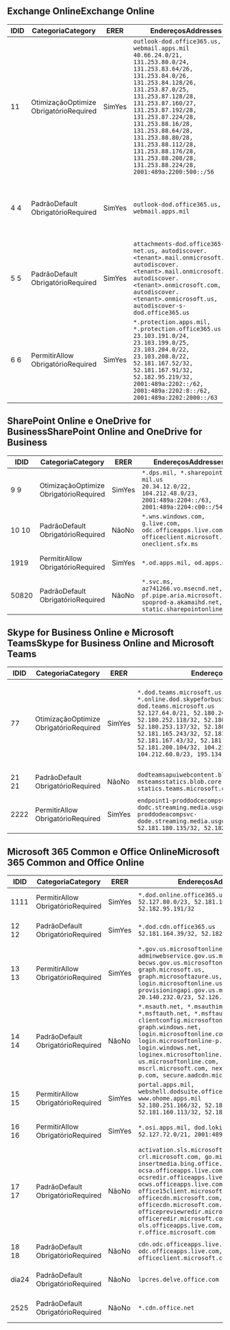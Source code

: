 <!--THIS FILE IS AUTOMATICALLY GENERATED. MANUAL CHANGES WILL BE OVERWRITTEN.-->
<!--Please contact the Office 365 Endpoints team with any questions.-->
<!--USGovDoD endpoints version 2020052800-->
<!--File generated 2020-06-13 17:00:10.1695-->

## <a name="exchange-online"></a><span data-ttu-id="57300-101">Exchange Online</span><span class="sxs-lookup"><span data-stu-id="57300-101">Exchange Online</span></span>

<span data-ttu-id="57300-102">ID</span><span class="sxs-lookup"><span data-stu-id="57300-102">ID</span></span> | <span data-ttu-id="57300-103">Categoria</span><span class="sxs-lookup"><span data-stu-id="57300-103">Category</span></span> | <span data-ttu-id="57300-104">ER</span><span class="sxs-lookup"><span data-stu-id="57300-104">ER</span></span> | <span data-ttu-id="57300-105">Endereços</span><span class="sxs-lookup"><span data-stu-id="57300-105">Addresses</span></span> | <span data-ttu-id="57300-106">Portas</span><span class="sxs-lookup"><span data-stu-id="57300-106">Ports</span></span>
-- | -------------------- | --- | ---------------------------------------------------------------------------------------------------------------------------------------------------------------------------------------------------------------------------------------------------------------------------------------------------------------------------------------------------------------------------------------------- | -------------------------------
<span data-ttu-id="57300-107">1</span><span class="sxs-lookup"><span data-stu-id="57300-107">1</span></span> | <span data-ttu-id="57300-108">Otimização</span><span class="sxs-lookup"><span data-stu-id="57300-108">Optimize</span></span><BR><span data-ttu-id="57300-109">Obrigatório</span><span class="sxs-lookup"><span data-stu-id="57300-109">Required</span></span> | <span data-ttu-id="57300-110">Sim</span><span class="sxs-lookup"><span data-stu-id="57300-110">Yes</span></span> | `outlook-dod.office365.us, webmail.apps.mil`<BR>`40.66.24.0/21, 131.253.80.0/24, 131.253.83.64/26, 131.253.84.0/26, 131.253.84.128/26, 131.253.87.0/25, 131.253.87.128/28, 131.253.87.160/27, 131.253.87.192/28, 131.253.87.224/28, 131.253.88.16/28, 131.253.88.64/28, 131.253.88.80/28, 131.253.88.112/28, 131.253.88.176/28, 131.253.88.208/28, 131.253.88.224/28, 2001:489a:2200:500::/56` | <span data-ttu-id="57300-111">**TCP:** 443, 80</span><span class="sxs-lookup"><span data-stu-id="57300-111">**TCP:** 443, 80</span></span>
<span data-ttu-id="57300-112">4 </span><span class="sxs-lookup"><span data-stu-id="57300-112">4</span></span> | <span data-ttu-id="57300-113">Padrão</span><span class="sxs-lookup"><span data-stu-id="57300-113">Default</span></span><BR><span data-ttu-id="57300-114">Obrigatório</span><span class="sxs-lookup"><span data-stu-id="57300-114">Required</span></span> | <span data-ttu-id="57300-115">Sim</span><span class="sxs-lookup"><span data-stu-id="57300-115">Yes</span></span> | `outlook-dod.office365.us, webmail.apps.mil` | <span data-ttu-id="57300-116">**TCP:** 143, 25, 587, 993, 995</span><span class="sxs-lookup"><span data-stu-id="57300-116">**TCP:** 143, 25, 587, 993, 995</span></span>
<span data-ttu-id="57300-117">5 </span><span class="sxs-lookup"><span data-stu-id="57300-117">5</span></span> | <span data-ttu-id="57300-118">Padrão</span><span class="sxs-lookup"><span data-stu-id="57300-118">Default</span></span><BR><span data-ttu-id="57300-119">Obrigatório</span><span class="sxs-lookup"><span data-stu-id="57300-119">Required</span></span> | <span data-ttu-id="57300-120">Sim</span><span class="sxs-lookup"><span data-stu-id="57300-120">Yes</span></span> | `attachments-dod.office365-net.us, autodiscover.<tenant>.mail.onmicrosoft.com, autodiscover.<tenant>.mail.onmicrosoft.us, autodiscover.<tenant>.onmicrosoft.com, autodiscover.<tenant>.onmicrosoft.us, autodiscover-s-dod.office365.us` | <span data-ttu-id="57300-121">**TCP:** 443, 80</span><span class="sxs-lookup"><span data-stu-id="57300-121">**TCP:** 443, 80</span></span>
<span data-ttu-id="57300-122">6 </span><span class="sxs-lookup"><span data-stu-id="57300-122">6</span></span> | <span data-ttu-id="57300-123">Permitir</span><span class="sxs-lookup"><span data-stu-id="57300-123">Allow</span></span><BR><span data-ttu-id="57300-124">Obrigatório</span><span class="sxs-lookup"><span data-stu-id="57300-124">Required</span></span> | <span data-ttu-id="57300-125">Sim</span><span class="sxs-lookup"><span data-stu-id="57300-125">Yes</span></span> | `*.protection.apps.mil, *.protection.office365.us`<BR>`23.103.191.0/24, 23.103.199.0/25, 23.103.204.0/22, 23.103.208.0/22, 52.181.167.52/32, 52.181.167.91/32, 52.182.95.219/32, 2001:489a:2202::/62, 2001:489a:2202:8::/62, 2001:489a:2202:2000::/63` | <span data-ttu-id="57300-126">**TCP:** 25, 443</span><span class="sxs-lookup"><span data-stu-id="57300-126">**TCP:** 25, 443</span></span>

## <a name="sharepoint-online-and-onedrive-for-business"></a><span data-ttu-id="57300-127">SharePoint Online e OneDrive for Business</span><span class="sxs-lookup"><span data-stu-id="57300-127">SharePoint Online and OneDrive for Business</span></span>

<span data-ttu-id="57300-128">ID</span><span class="sxs-lookup"><span data-stu-id="57300-128">ID</span></span> | <span data-ttu-id="57300-129">Categoria</span><span class="sxs-lookup"><span data-stu-id="57300-129">Category</span></span> | <span data-ttu-id="57300-130">ER</span><span class="sxs-lookup"><span data-stu-id="57300-130">ER</span></span> | <span data-ttu-id="57300-131">Endereços</span><span class="sxs-lookup"><span data-stu-id="57300-131">Addresses</span></span> | <span data-ttu-id="57300-132">Portas</span><span class="sxs-lookup"><span data-stu-id="57300-132">Ports</span></span>
-- | -------------------- | --- | ------------------------------------------------------------------------------------------------------------------- | ----------------
<span data-ttu-id="57300-133">9 </span><span class="sxs-lookup"><span data-stu-id="57300-133">9</span></span> | <span data-ttu-id="57300-134">Otimização</span><span class="sxs-lookup"><span data-stu-id="57300-134">Optimize</span></span><BR><span data-ttu-id="57300-135">Obrigatório</span><span class="sxs-lookup"><span data-stu-id="57300-135">Required</span></span> | <span data-ttu-id="57300-136">Sim</span><span class="sxs-lookup"><span data-stu-id="57300-136">Yes</span></span> | `*.dps.mil, *.sharepoint-mil.us`<BR>`20.34.12.0/22, 104.212.48.0/23, 2001:489a:2204::/63, 2001:489a:2204:c00::/54` | <span data-ttu-id="57300-137">**TCP:** 443, 80</span><span class="sxs-lookup"><span data-stu-id="57300-137">**TCP:** 443, 80</span></span>
<span data-ttu-id="57300-138">10 </span><span class="sxs-lookup"><span data-stu-id="57300-138">10</span></span> | <span data-ttu-id="57300-139">Padrão</span><span class="sxs-lookup"><span data-stu-id="57300-139">Default</span></span><BR><span data-ttu-id="57300-140">Obrigatório</span><span class="sxs-lookup"><span data-stu-id="57300-140">Required</span></span> | <span data-ttu-id="57300-141">Não</span><span class="sxs-lookup"><span data-stu-id="57300-141">No</span></span> | `*.wns.windows.com, g.live.com, odc.officeapps.live.com, officeclient.microsoft.com, oneclient.sfx.ms` | <span data-ttu-id="57300-142">**TCP:** 443, 80</span><span class="sxs-lookup"><span data-stu-id="57300-142">**TCP:** 443, 80</span></span>
<span data-ttu-id="57300-143">19</span><span class="sxs-lookup"><span data-stu-id="57300-143">19</span></span> | <span data-ttu-id="57300-144">Permitir</span><span class="sxs-lookup"><span data-stu-id="57300-144">Allow</span></span><BR><span data-ttu-id="57300-145">Obrigatório</span><span class="sxs-lookup"><span data-stu-id="57300-145">Required</span></span> | <span data-ttu-id="57300-146">Sim</span><span class="sxs-lookup"><span data-stu-id="57300-146">Yes</span></span> | `*.od.apps.mil, od.apps.mil` | <span data-ttu-id="57300-147">**TCP:** 443, 80</span><span class="sxs-lookup"><span data-stu-id="57300-147">**TCP:** 443, 80</span></span>
<span data-ttu-id="57300-148">508</span><span class="sxs-lookup"><span data-stu-id="57300-148">20</span></span> | <span data-ttu-id="57300-149">Padrão</span><span class="sxs-lookup"><span data-stu-id="57300-149">Default</span></span><BR><span data-ttu-id="57300-150">Obrigatório</span><span class="sxs-lookup"><span data-stu-id="57300-150">Required</span></span> | <span data-ttu-id="57300-151">Não</span><span class="sxs-lookup"><span data-stu-id="57300-151">No</span></span> | `*.svc.ms, az741266.vo.msecnd.net, pf.pipe.aria.microsoft.com, spoprod-a.akamaihd.net, static.sharepointonline.com` | <span data-ttu-id="57300-152">**TCP:** 443, 80</span><span class="sxs-lookup"><span data-stu-id="57300-152">**TCP:** 443, 80</span></span>

## <a name="skype-for-business-online-and-microsoft-teams"></a><span data-ttu-id="57300-153">Skype for Business Online e Microsoft Teams</span><span class="sxs-lookup"><span data-stu-id="57300-153">Skype for Business Online and Microsoft Teams</span></span>

<span data-ttu-id="57300-154">ID</span><span class="sxs-lookup"><span data-stu-id="57300-154">ID</span></span> | <span data-ttu-id="57300-155">Categoria</span><span class="sxs-lookup"><span data-stu-id="57300-155">Category</span></span> | <span data-ttu-id="57300-156">ER</span><span class="sxs-lookup"><span data-stu-id="57300-156">ER</span></span> | <span data-ttu-id="57300-157">Endereços</span><span class="sxs-lookup"><span data-stu-id="57300-157">Addresses</span></span> | <span data-ttu-id="57300-158">Portas</span><span class="sxs-lookup"><span data-stu-id="57300-158">Ports</span></span>
-- | -------------------- | --- | -------------------------------------------------------------------------------------------------------------------------------------------------------------------------------------------------------------------------------------------------------------------------------------------------------------------------------------------------------- | -----------------------------------------------
<span data-ttu-id="57300-159">7</span><span class="sxs-lookup"><span data-stu-id="57300-159">7</span></span> | <span data-ttu-id="57300-160">Otimização</span><span class="sxs-lookup"><span data-stu-id="57300-160">Optimize</span></span><BR><span data-ttu-id="57300-161">Obrigatório</span><span class="sxs-lookup"><span data-stu-id="57300-161">Required</span></span> | <span data-ttu-id="57300-162">Sim</span><span class="sxs-lookup"><span data-stu-id="57300-162">Yes</span></span> | `*.dod.teams.microsoft.us, *.online.dod.skypeforbusiness.us, dod.teams.microsoft.us`<BR>`52.127.64.0/21, 52.180.249.148/32, 52.180.252.118/32, 52.180.252.187/32, 52.180.253.137/32, 52.180.253.154/32, 52.181.165.243/32, 52.181.166.119/32, 52.181.167.43/32, 52.181.167.64/32, 52.181.200.104/32, 104.212.32.0/22, 104.212.60.0/23, 195.134.240.0/22` | <span data-ttu-id="57300-163">**TCP:** 443</span><span class="sxs-lookup"><span data-stu-id="57300-163">**TCP:** 443</span></span><BR><span data-ttu-id="57300-164">**UDP:** 3478, 3479, 3480, 3481</span><span class="sxs-lookup"><span data-stu-id="57300-164">**UDP:** 3478, 3479, 3480, 3481</span></span>
<span data-ttu-id="57300-165"> 21 </span><span class="sxs-lookup"><span data-stu-id="57300-165">21</span></span> | <span data-ttu-id="57300-166">Padrão</span><span class="sxs-lookup"><span data-stu-id="57300-166">Default</span></span><BR><span data-ttu-id="57300-167">Obrigatório</span><span class="sxs-lookup"><span data-stu-id="57300-167">Required</span></span> | <span data-ttu-id="57300-168">Não</span><span class="sxs-lookup"><span data-stu-id="57300-168">No</span></span> | `dodteamsapuiwebcontent.blob.core.usgovcloudapi.net, msteamsstatics.blob.core.usgovcloudapi.net, statics.teams.microsoft.com` | <span data-ttu-id="57300-169">**TCP:** 443</span><span class="sxs-lookup"><span data-stu-id="57300-169">**TCP:** 443</span></span>
<span data-ttu-id="57300-170">22</span><span class="sxs-lookup"><span data-stu-id="57300-170">22</span></span> | <span data-ttu-id="57300-171">Permitir</span><span class="sxs-lookup"><span data-stu-id="57300-171">Allow</span></span><BR><span data-ttu-id="57300-172">Obrigatório</span><span class="sxs-lookup"><span data-stu-id="57300-172">Required</span></span> | <span data-ttu-id="57300-173">Sim</span><span class="sxs-lookup"><span data-stu-id="57300-173">Yes</span></span> | `endpoint1-proddodcecompsvc-dodc.streaming.media.usgovcloudapi.net, endpoint1-proddodeacompsvc-dode.streaming.media.usgovcloudapi.net`<BR>`52.181.180.135/32, 52.182.53.6/32` | <span data-ttu-id="57300-174">**TCP:** 443</span><span class="sxs-lookup"><span data-stu-id="57300-174">**TCP:** 443</span></span>

## <a name="microsoft-365-common-and-office-online"></a><span data-ttu-id="57300-175">Microsoft 365 Common e Office Online</span><span class="sxs-lookup"><span data-stu-id="57300-175">Microsoft 365 Common and Office Online</span></span>

<span data-ttu-id="57300-176">ID</span><span class="sxs-lookup"><span data-stu-id="57300-176">ID</span></span> | <span data-ttu-id="57300-177">Categoria</span><span class="sxs-lookup"><span data-stu-id="57300-177">Category</span></span> | <span data-ttu-id="57300-178">ER</span><span class="sxs-lookup"><span data-stu-id="57300-178">ER</span></span> | <span data-ttu-id="57300-179">Endereços</span><span class="sxs-lookup"><span data-stu-id="57300-179">Addresses</span></span> | <span data-ttu-id="57300-180">Portas</span><span class="sxs-lookup"><span data-stu-id="57300-180">Ports</span></span>
-- | ------------------- | --- | ---------------------------------------------------------------------------------------------------------------------------------------------------------------------------------------------------------------------------------------------------------------------------------------------------------------------------------------------------------------------------------------------- | ----------------
<span data-ttu-id="57300-181">11</span><span class="sxs-lookup"><span data-stu-id="57300-181">11</span></span> | <span data-ttu-id="57300-182">Permitir</span><span class="sxs-lookup"><span data-stu-id="57300-182">Allow</span></span><BR><span data-ttu-id="57300-183">Obrigatório</span><span class="sxs-lookup"><span data-stu-id="57300-183">Required</span></span> | <span data-ttu-id="57300-184">Sim</span><span class="sxs-lookup"><span data-stu-id="57300-184">Yes</span></span> | `*.dod.online.office365.us`<BR>`52.127.80.0/23, 52.181.164.39/32, 52.182.95.191/32` | <span data-ttu-id="57300-185">**TCP:** 443</span><span class="sxs-lookup"><span data-stu-id="57300-185">**TCP:** 443</span></span>
<span data-ttu-id="57300-186">12 </span><span class="sxs-lookup"><span data-stu-id="57300-186">12</span></span> | <span data-ttu-id="57300-187">Padrão</span><span class="sxs-lookup"><span data-stu-id="57300-187">Default</span></span><BR><span data-ttu-id="57300-188">Obrigatório</span><span class="sxs-lookup"><span data-stu-id="57300-188">Required</span></span> | <span data-ttu-id="57300-189">Sim</span><span class="sxs-lookup"><span data-stu-id="57300-189">Yes</span></span> | `*.dod.cdn.office365.us`<BR>`52.181.164.39/32, 52.182.95.191/32` | <span data-ttu-id="57300-190">**TCP:** 443</span><span class="sxs-lookup"><span data-stu-id="57300-190">**TCP:** 443</span></span>
<span data-ttu-id="57300-191">13 </span><span class="sxs-lookup"><span data-stu-id="57300-191">13</span></span> | <span data-ttu-id="57300-192">Permitir</span><span class="sxs-lookup"><span data-stu-id="57300-192">Allow</span></span><BR><span data-ttu-id="57300-193">Obrigatório</span><span class="sxs-lookup"><span data-stu-id="57300-193">Required</span></span> | <span data-ttu-id="57300-194">Sim</span><span class="sxs-lookup"><span data-stu-id="57300-194">Yes</span></span> | `*.gov.us.microsoftonline.com, adminwebservice.gov.us.microsoftonline.com, becws.gov.us.microsoftonline.com, dod-graph.microsoft.us, graph.microsoftazure.us, login.microsoftonline.us, provisioningapi.gov.us.microsoftonline.com`<BR>`20.140.232.0/23, 52.126.194.0/23` | <span data-ttu-id="57300-195">**TCP:** 443</span><span class="sxs-lookup"><span data-stu-id="57300-195">**TCP:** 443</span></span>
<span data-ttu-id="57300-196">14 </span><span class="sxs-lookup"><span data-stu-id="57300-196">14</span></span> | <span data-ttu-id="57300-197">Padrão</span><span class="sxs-lookup"><span data-stu-id="57300-197">Default</span></span><BR><span data-ttu-id="57300-198">Obrigatório</span><span class="sxs-lookup"><span data-stu-id="57300-198">Required</span></span> | <span data-ttu-id="57300-199">Não</span><span class="sxs-lookup"><span data-stu-id="57300-199">No</span></span> | `*.msauth.net, *.msauthimages.us, *.msftauth.net, *.msftauthimages.us, clientconfig.microsoftonline-p.net, graph.windows.net, login.microsoftonline.com, login.microsoftonline-p.com, login.windows.net, loginex.microsoftonline.com, login-us.microsoftonline.com, mscrl.microsoft.com, nexus.microsoftonline-p.com, secure.aadcdn.microsoftonline-p.com` | <span data-ttu-id="57300-200">**TCP:** 443</span><span class="sxs-lookup"><span data-stu-id="57300-200">**TCP:** 443</span></span>
<span data-ttu-id="57300-201">15 </span><span class="sxs-lookup"><span data-stu-id="57300-201">15</span></span> | <span data-ttu-id="57300-202">Permitir</span><span class="sxs-lookup"><span data-stu-id="57300-202">Allow</span></span><BR><span data-ttu-id="57300-203">Obrigatório</span><span class="sxs-lookup"><span data-stu-id="57300-203">Required</span></span> | <span data-ttu-id="57300-204">Sim</span><span class="sxs-lookup"><span data-stu-id="57300-204">Yes</span></span> | `portal.apps.mil, webshell.dodsuite.office365.us, www.ohome.apps.mil`<BR>`52.180.251.166/32, 52.181.160.19/32, 52.181.160.113/32, 52.182.92.132/32` | <span data-ttu-id="57300-205">**TCP:** 443</span><span class="sxs-lookup"><span data-stu-id="57300-205">**TCP:** 443</span></span>
<span data-ttu-id="57300-206">16 </span><span class="sxs-lookup"><span data-stu-id="57300-206">16</span></span> | <span data-ttu-id="57300-207">Permitir</span><span class="sxs-lookup"><span data-stu-id="57300-207">Allow</span></span><BR><span data-ttu-id="57300-208">Obrigatório</span><span class="sxs-lookup"><span data-stu-id="57300-208">Required</span></span> | <span data-ttu-id="57300-209">Sim</span><span class="sxs-lookup"><span data-stu-id="57300-209">Yes</span></span> | `*.osi.apps.mil, dod.loki.office365.us`<BR>`52.127.72.0/21, 2001:489a:2206::/48` | <span data-ttu-id="57300-210">**TCP:** 443</span><span class="sxs-lookup"><span data-stu-id="57300-210">**TCP:** 443</span></span>
<span data-ttu-id="57300-211">17 </span><span class="sxs-lookup"><span data-stu-id="57300-211">17</span></span> | <span data-ttu-id="57300-212">Padrão</span><span class="sxs-lookup"><span data-stu-id="57300-212">Default</span></span><BR><span data-ttu-id="57300-213">Obrigatório</span><span class="sxs-lookup"><span data-stu-id="57300-213">Required</span></span> | <span data-ttu-id="57300-214">Não</span><span class="sxs-lookup"><span data-stu-id="57300-214">No</span></span> | `activation.sls.microsoft.com, crl.microsoft.com, go.microsoft.com, insertmedia.bing.office.net, ocsa.officeapps.live.com, ocsredir.officeapps.live.com, ocws.officeapps.live.com, office15client.microsoft.com, officecdn.microsoft.com, officecdn.microsoft.com.edgesuite.net, officepreviewredir.microsoft.com, officeredir.microsoft.com, ols.officeapps.live.com, r.office.microsoft.com` | <span data-ttu-id="57300-215">**TCP:** 443, 80</span><span class="sxs-lookup"><span data-stu-id="57300-215">**TCP:** 443, 80</span></span>
<span data-ttu-id="57300-216">18 </span><span class="sxs-lookup"><span data-stu-id="57300-216">18</span></span> | <span data-ttu-id="57300-217">Padrão</span><span class="sxs-lookup"><span data-stu-id="57300-217">Default</span></span><BR><span data-ttu-id="57300-218">Obrigatório</span><span class="sxs-lookup"><span data-stu-id="57300-218">Required</span></span> | <span data-ttu-id="57300-219">Não</span><span class="sxs-lookup"><span data-stu-id="57300-219">No</span></span> | `cdn.odc.officeapps.live.com, odc.officeapps.live.com, officeclient.microsoft.com` | <span data-ttu-id="57300-220">**TCP:** 443, 80</span><span class="sxs-lookup"><span data-stu-id="57300-220">**TCP:** 443, 80</span></span>
<span data-ttu-id="57300-221">dia</span><span class="sxs-lookup"><span data-stu-id="57300-221">24</span></span> | <span data-ttu-id="57300-222">Padrão</span><span class="sxs-lookup"><span data-stu-id="57300-222">Default</span></span><BR><span data-ttu-id="57300-223">Obrigatório</span><span class="sxs-lookup"><span data-stu-id="57300-223">Required</span></span> | <span data-ttu-id="57300-224">Não</span><span class="sxs-lookup"><span data-stu-id="57300-224">No</span></span> | `lpcres.delve.office.com` | <span data-ttu-id="57300-225">**TCP:** 443</span><span class="sxs-lookup"><span data-stu-id="57300-225">**TCP:** 443</span></span>
<span data-ttu-id="57300-226">25</span><span class="sxs-lookup"><span data-stu-id="57300-226">25</span></span> | <span data-ttu-id="57300-227">Padrão</span><span class="sxs-lookup"><span data-stu-id="57300-227">Default</span></span><BR><span data-ttu-id="57300-228">Obrigatório</span><span class="sxs-lookup"><span data-stu-id="57300-228">Required</span></span> | <span data-ttu-id="57300-229">Não</span><span class="sxs-lookup"><span data-stu-id="57300-229">No</span></span> | `*.cdn.office.net` | <span data-ttu-id="57300-230">**TCP:** 443</span><span class="sxs-lookup"><span data-stu-id="57300-230">**TCP:** 443</span></span>

